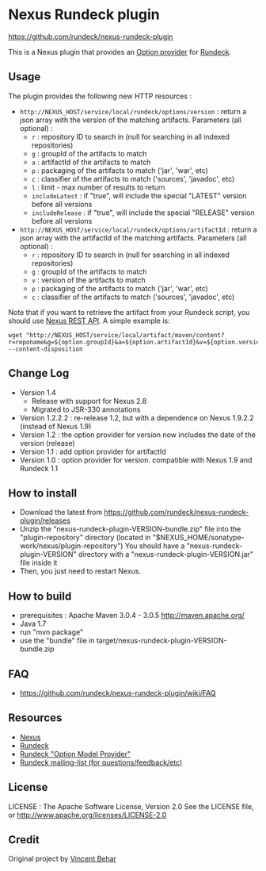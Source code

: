 # Nexus Rundeck plugin

<https://github.com/rundeck/nexus-rundeck-plugin>

This is a Nexus plugin that provides an [Option provider](http://rundeck.org/docs/manual/jobs.html#option-model-provider) for [Rundeck](http://rundeck.org).

## Usage

The plugin provides the following new HTTP resources :

- `http://NEXUS_HOST/service/local/rundeck/options/version` : return a json array with the version of the matching artifacts.
  Parameters (all optional) :
  - `r` : repository ID to search in (null for searching in all indexed repositories)
  - `g` : groupId of the artifacts to match
  - `a` : artifactId of the artifacts to match
  - `p` : packaging of the artifacts to match ('jar', 'war', etc)
  - `c` : classifier of the artifacts to match ('sources', 'javadoc', etc)
  - `l` : limit - max number of results to return
  - `includeLatest` : if "true", will include the special "LATEST" version before all versions
  - `includeRelease` : if "true", will include the special "RELEASE" version before all versions
- `http://NEXUS_HOST/service/local/rundeck/options/artifactId` : return a json array with the artifactId of the matching artifacts.
  Parameters (all optional) :
  - `r` : repository ID to search in (null for searching in all indexed repositories)
  - `g` : groupId of the artifacts to match
  - `v` : version of the artifacts to match
  - `p` : packaging of the artifacts to match ('jar', 'war', etc)
  - `c` : classifier of the artifacts to match ('sources', 'javadoc', etc)

Note that if you want to retrieve the artifact from your Rundeck script, you should use [Nexus REST API](https://docs.sonatype.com/display/SPRTNXOSS/Nexus+FAQ#NexusFAQ-Q.HowcanIretrieveasnapshotifIdon%27tknowtheexactfilename%3F).  A simple example is:

    wget "http://NEXUS_HOST/service/local/artifact/maven/content?r=reponame&g=${option.groupId}&a=${option.artifactId}&v=${option.version}" --content-disposition

## Change Log

- Version 1.4
  - Release with support for Nexus 2.8
  - Migrated to JSR-330 annotations
- Version 1.2.2.2 : re-release 1.2, but with a dependence on Nexus 1.9.2.2 (instead of Nexus 1.9)
- Version 1.2 : the option provider for version now includes the date of the version (release)
- Version 1.1 : add option provider for artifactId
- Version 1.0 : option provider for version. compatible with Nexus 1.9 and Rundeck 1.1

## How to install

- Download the latest from <https://github.com/rundeck/nexus-rundeck-plugin/releases>
- Unzip the "nexus-rundeck-plugin-VERSION-bundle.zip" file into the "plugin-repository" directory (located in "$NEXUS_HOME/sonatype-work/nexus/plugin-repository")
  You should have a "nexus-rundeck-plugin-VERSION" directory with a "nexus-rundeck-plugin-VERSION.jar" file inside it
- Then, you just need to restart Nexus.

## How to build

- prerequisites : Apache Maven 3.0.4 - 3.0.5 http://maven.apache.org/
- Java 1.7
- run "mvn package"
- use the "bundle" file in target/nexus-rundeck-plugin-VERSION-bundle.zip

## FAQ

- <https://github.com/rundeck/nexus-rundeck-plugin/wiki/FAQ>

## Resources

- [Nexus](http://nexus.sonatype.org)
- [Rundeck](http://www.rundeck.org)
- [Rundeck "Option Model Provider"](http://rundeck.org/docs/manual/jobs.html#option-model-provider)
- [Rundeck mailing-list (for questions/feedback/etc)](http://groups.google.com/group/rundeck-discuss)

## License

LICENSE : The Apache Software License, Version 2.0
See the LICENSE file, or http://www.apache.org/licenses/LICENSE-2.0

## Credit

Original project by [Vincent Behar](http://github.com/vbehar)